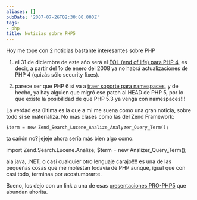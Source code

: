 ```yaml
---
aliases: []
pubDate: '2007-07-26T02:30:00.000Z'
tags:
- php
title: Noticias sobre PHP5
---
```


Hoy me tope con 2 noticias bastante interesantes sobre PHP

1. el 31 de diciembre de este año será el [EOL (end of life) para PHP 4](http://www.php.net/index.php#2007-07-13-1), es decir, a partir del 1o de enero del 2008 ya no habrá actualizaciones de PHP 4 (quizás sólo security fixes).

2. parece ser que PHP 6 sí va a [traer soporte para namespaces](http://www.stubbles.org/archives/22-Namespaces-in-action.html), y de hecho, ya hay alguien que migró ese patch al HEAD de PHP 5, por lo que existe la posibilidad de que PHP 5.3 ya venga con namespaces!!!

La verdad esa última es la que a mi me suena como una gran noticia, sobre todo si se materializa. No mas clases como las del Zend Framework:

    $term = new Zend_Search_Lucene_Analize_Analyzer_Query_Term();

ta cañón no? jejeje
ahora sería más bien algo como:

import Zend.Search.Lucene.Analize;
$term = new Analizer_Query_Term();

ala java, .NET, o casi cualquier otro lenguaje carajo!!!! es una de las pequeñas cosas que me molestan todavía de PHP  aunque,  igual que con casi todo, terminas por acostumbrarte.

Bueno, los dejo con un link a una de esas [presentaciones PRO-PHP5](http://blog.joshuaeichorn.com/slides/CoolThingsInPHP5/) que abundan ahorita.